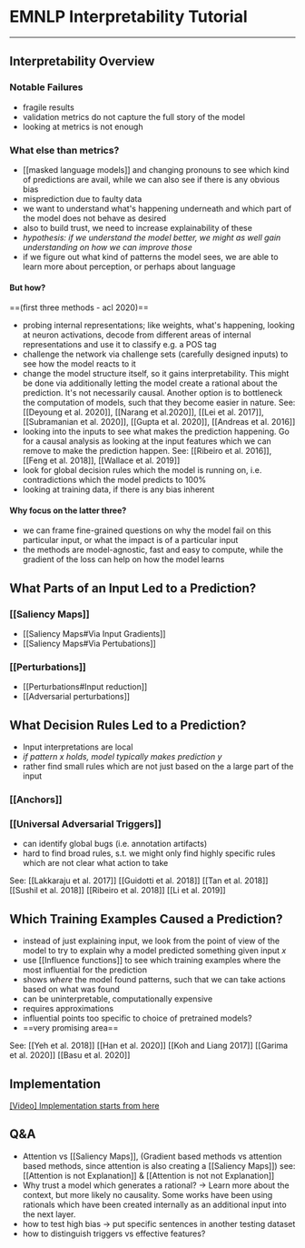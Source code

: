 # EMNLP Interpretability Tutorial
*** 
## Interpretability Overview
### Notable Failures
- fragile results
- validation metrics do not capture the full story of the model
- looking at metrics is not enough

### What else than metrics?
- [[masked language models]] and changing pronouns to see which kind of predictions are avail, while we can also see if there is any obvious bias
- misprediction due to faulty data
- we want to understand what's happening underneath and which part of the model does not behave as desired
- also to build trust, we need to increase explainability of these
- *hypothesis: if we understand the model better, we might as well gain understanding on how we can improve those*
- if we figure out what kind of patterns the model sees, we are able to learn more about perception, or perhaps about language

#### But how?
==(first three methods - acl 2020)==
- probing internal representations; like weights, what's happening, looking at neuron activations, decode from different areas of internal representations and use it to classify e.g. a POS tag
- challenge the network via challenge sets (carefully designed inputs) to see how the model reacts to it
- change the model structure itself, so it gains interpretability. This might be done via additionally letting the model create a rational about the prediction. It's not necessarily causal. Another option is to bottleneck the computation of models, such that they become easier in nature.
See: [[Deyoung et al. 2020]], [[Narang et al.2020]], [[Lei et al. 2017]], [[Subramanian et al. 2020]], [[Gupta et al. 2020]], [[Andreas et al. 2016]] 
- looking into the inputs to see what makes the prediction happening. Go for a causal analysis as looking at the input features which we can remove to make the prediction happen.
See: [[Ribeiro et al. 2016]], [[Feng et al. 2018]], [[Wallace et al. 2019]] 
- look for global decision rules which the model is running on, i.e. contradictions which the model predicts to 100%
- looking at training data, if there is any bias inherent

#### Why focus on the latter three?
- we can frame fine-grained questions on why the model fail on this particular input, or what the impact is of a particular input
- the methods are model-agnostic, fast and easy to compute, while the gradient of the loss can help on how the model learns


## What Parts of an Input Led to a Prediction?

### [[Saliency Maps]]
- [[Saliency Maps#Via Input Gradients]]
- [[Saliency Maps#Via Pertubations]]

### [[Perturbations]]
- [[Perturbations#Input reduction]]
- [[Adversarial perturbations]]

## What Decision Rules Led to a Prediction?
- Input interpretations are local 
- *if pattern x holds, model typically makes prediction y*
- rather find small rules which are not just based on the a large part of the input

### [[Anchors]]
### [[Universal Adversarial Triggers]]

- can identify global bugs (i.e. annotation artifacts)
- hard to find broad rules, s.t. we might only find highly specific rules which are not clear what action to take

See: [[Lakkaraju et al. 2017]] [[Guidotti et al. 2018]] [[Tan et al. 2018]] [[Sushil et al. 2018]] [[Ribeiro et al. 2018]] [[Li et al. 2019]]

## Which Training Examples Caused a Prediction?

- instead of just explaining input, we look from the point of view of the model to try to explain why a model predicted something given input $x$
- use [[Influence functions]] to see which training examples where the most influential for the prediction
- shows *where* the model found patterns, such that we can take actions based on what was found
- can be uninterpretable, computationally expensive
- requires approximations
- influential points too specific to choice of pretrained models?
- ==very promising area==

See: [[Yeh et al. 2018]] [[Han et al. 2020]] [[Koh and Liang 2017]] [[Garima et al. 2020]] [[Basu et al. 2020]]

## Implementation
[[Video] Implementation starts from here](https://youtu.be/gprIzglUW1s?t=10738)

## Q&A
- Attention vs [[Saliency Maps]], (Gradient based methods vs attention based methods, since attention is also creating a [[Saliency Maps]]) see: [[Attention is not Explanation]] & [[Attention is not not Explanation]]
- Why trust a model which generates a rational? -> Learn more about the context, but more likely no causality. Some works have been using rationals which have been created internally as an additional input into the next layer.
- how to test high bias -> put specific sentences in another testing dataset
- how to distinguish triggers vs effective features?